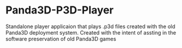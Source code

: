 # Panda3D-P3D-Player
Standalone player applicaion that plays .p3d files created with the old Panda3D deployment system. Created with the intent of assting in the software preservation of old Panda3D games
